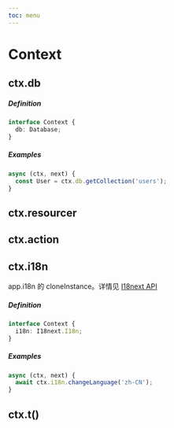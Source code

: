 ```yaml
---
toc: menu
---
```


# Context

## ctx.db

##### Definition

```ts
interface Context {
  db: Database;
}
```

##### Examples

```ts
async (ctx, next) {
  const User = ctx.db.getCollection('users');
}
```

## ctx.resourcer

## ctx.action

## ctx.i18n

app.i18n 的 cloneInstance。详情见 [I18next API](https://www.i18next.com/overview/api)

##### Definition

```ts
interface Context {
  i18n: I18next.I18n;
}
```

##### Examples

```ts
async (ctx, next) {
  await ctx.i18n.changeLanguage('zh-CN');
}
```

## ctx.t()

